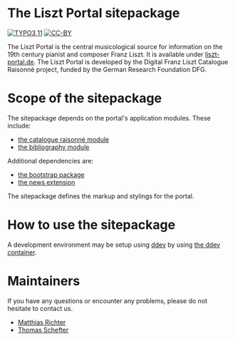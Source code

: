 The Liszt Portal sitepackage
============================

[![TYPO3 11](https://img.shields.io/badge/TYPO3-11-orange.svg)](https://get.typo3.org/version/11)
[![CC-BY](https://img.shields.io/github/license/dikastes/liszt_web)](https://github.com/dikastes/liszt_web/blob/main/LICENSE)

The Liszt Portal is the central musicological source for information on the 19th century pianist and composer Franz Liszt.
It is available under [liszt-portal.de](https://liszt-portal.de).
The Liszt Portal is developed by the Digital Franz Liszt Catalogue Raisonné project, funded by the German Research Foundation DFG.

# Scope of the sitepackage

The sitepackage depends on the portal's application modules.
These include:

- [the catalogue raisonné module](https://github.com/dikastes/liszt_catalograisonne)
- [the bibliography module](https://github.com/dikastes/liszt_bibliography)

Additional dependencies are:

- [the bootstrap package](https://github.com/benjaminkott/bootstrap_package)
- [the news extension](https://github.com/georgringer/news)

The sitepackage defines the markup and stylings for the portal.

# How to use the sitepackage

A development environment may be setup using [ddev](https://ddev.com) by using [the ddev container](https://github.com/dikastes/ddev-liszt-portal).

# Maintainers

If you have any questions or encounter any problems, please do not hesitate to contact us.
- [Matthias Richter](https://github.com/dikastes)
- [Thomas Schefter](https://github.com/thomas-sc)
